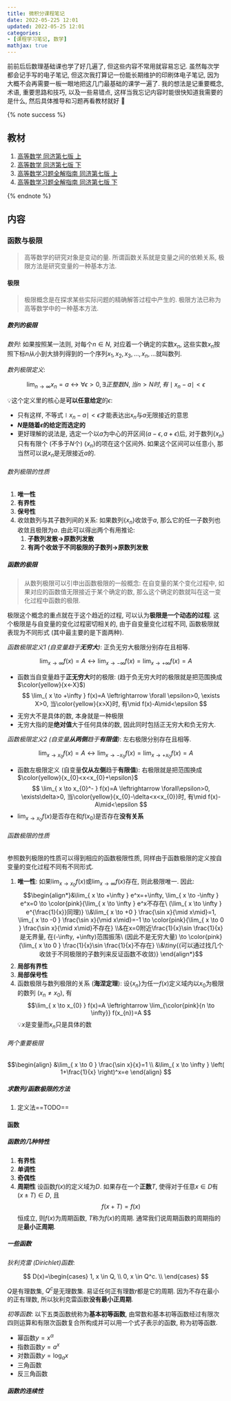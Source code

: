 ```yaml
---
title: 微积分课程笔记
date: 2022-05-225 12:01
updated: 2022-05-25 12:01
categories:
- [课程学习笔记, 数学]
mathjax: true
---
```


前前后后数理基础课也学了好几遍了, 但这些内容不常用就容易忘记. 虽然每次学都会记手写的电子笔记, 但这次我打算记一份能长期维护的印刷体电子笔记, 因为大概不会再需要一板一眼地把这几门最基础的课学一遍了. 我的想法是记重要概念, 术语, 重要思路和技巧, 以及一些易错点, 这样当我忘记内容时能很快知道我需要的是什么, 然后具体推导和习题再看教材就好 💪

<!-- More -->

{% note success %}
## 教材
1. [高等数学 同济第七版 上](https://zh.b-ok.cc/book/5589738/691ece)
2. [高等数学 同济第七版 下](https://zh.b-ok.cc/book/5589739/7ed05b)
3. [高等数学习题全解指南 同济第七版 上](https://zh.b-ok.cc/book/11736398/a2e1f4)
4. [高等数学习题全解指南 同济第七版 下](https://zh.b-ok.cc/book/5589740/4a8648)

{% endnote %}

## 内容
### 函数与极限
> 高等数学的研究对象是变动的量. 所谓函数关系就是变量之间的依赖关系, 极限方法是研究变量的一种基本方法.

#### 极限

> 极限概念是在探求某些实际问题的精确解答过程中产生的. 极限方法已称为高等数学中的一种基本方法.

##### 数列的极限

*数列*: 如果按照某一法则, 对每个$n \in N$, 对应着一个确定的实数$x_n$, 这些实数$x_n$按照下标$n$从小到大排列得到的一个序列$x_{1}, x_{2}, x_{3}, \dots, x_{n}, \dots$就叫数列.

*数列极限定义*:

$$
\lim_{ n \to \infty } x_{n}=a \leftrightarrow \forall \epsilon>0, \exists 正整数N, 当n>N时, 有\mid x_{n}-a\mid<\epsilon
$$

💡这个定义里的核心是**可以任意给定**的$\epsilon$:

- 只有这样, 不等式$\mid x_{n}-a\mid<\epsilon$才能表达出$x_n$与$a$无限接近的意思
- **$N$是随着$\epsilon$的给定而选定的**
- 更好理解的说法是, 选定一个以$a$为中心的开区间$(a-\epsilon, a+\epsilon)$后, 对于数列$\{x_{n}\}$只有有限个 (不多于$N$个) $\{x_{n}\}$的项在这个区间外. 如果这个区间可以任意小, 那当然可以说$x_{n}$是无限接近$a$的.

###### 数列极限的性质

1. **唯一性**
2. **有界性**
3. **保号性**
4. 收敛数列与其子数列间的关系: 如果数列$\{x_{n}\}$收敛于$a$, 那么它的任一子数列也收敛且极限为$a$. 由此可以得出两个有用推论:
	1. **子数列发散$\to$原数列发散**
	2. **有两个收敛于不同极限的子数列$\to$原数列发散**

##### 函数的极限

> 从数列极限可以引申出函数极限的一般概念: 在自变量的某个变化过程中, 如果对应的函数值无限接近于某个确定的数, 那么这个确定的数就叫在这一变化过程中函数的极限.

极限这个概念的重点就在于这个趋近的过程, 可以认为**极限是一个动态的过程**. 这个极限是与自变量的变化过程密切相关的, 由于自变量变化过程不同, 函数极限就表现为不同形式 (其中最主要的是下面两种).

*函数极限定义1 (自变量趋于**无穷大**)*: 正负无穷大极限分别存在且相等.

$$
\lim_{ x \to \infty } f(x)=A \leftrightarrow \lim_{ x \to -\infty } f(x)=\lim_{ x \to +\infty } f(x)=A
$$

- 函数当自变量趋于**正无穷大**时的极限: (趋于负无穷大时的极限就是把范围换成$\color{yellow}{x<-X}$)
$$
\lim_{ x \to +\infty } f(x)=A \leftrightarrow \forall \epsilon>0, \exists X>0, 当\color{yellow}{x>X}时, 有\mid f(x)-A\mid<\epsilon
$$
- 无穷大不是具体的数, 本身就是一种极限  
- 无穷大指的是**绝对值**大于任何具体的数, 因此同时包括正无穷大和负无穷大.

*函数极限定义2 (自变量**从两侧**趋于**有限值**)*: 左右极限分别存在且相等.

$$
\lim_{ x \to x_{0} } f(x)=A \leftrightarrow \lim_{ x \to -x_{0} } f(x)=\lim_{ x \to +x_{0} } f(x)=A
$$

- 函数左极限定义 (自变量**仅从左侧**趋于**有限值**): 右极限就是把范围换成$\color{yellow}{x_{0}<x<x_{0}+\epsilon}$
$$
\lim_{ x \to x_{0}^- } f(x)=A \leftrightarrow \forall\epsilon>0, \exists\delta>0, 当\color{yellow}{x_{0}-\delta<x<x_{0}}时, 有\mid f(x)-A\mid<\epsilon
$$
- $\lim_{ x \to x_0 }f(x)$是否存在和$f(x_{0})$是否存在**没有关系**

###### 函数极限的性质

参照数列极限的性质可以得到相应的函数极限性质, 同样由于函数极限的定义按自变量的变化过程不同有不同形式.

1. **唯一性**: 如果$\lim_{ x \to x_0 } f(x)$或$\lim_{ x \to \infty } f(x)$存在, 则此极限唯一. 因此:
	$$\begin{align*}&\lim_{ x \to +\infty } e^x=+\infty, \lim_{ x \to -\infty } e^x=0 \to \color{pink}{\lim_{ x \to \infty } e^x不存在\ (\lim_{ x \to \infty } e^{\frac{1}{x}}同理)}
	\\&\lim_{ x \to +0 } \frac{\sin x}{\mid x\mid}=1, \lim_{ x \to -0 } \frac{\sin x}{\mid x\mid}=-1 \to \color{pink}{\lim_{ x \to 0 } \frac{\sin x}{\mid x\mid}不存在}
   \\&在x=0附近\frac{1}{x}\sin \frac{1}{x}是无界量, 在(-\infty, +\infty)范围振荡\ (因此不是无穷大量) \to \color{pink}{\lim_{ x \to 0 } \frac{1}{x}\sin \frac{1}{x}不存在}
   \\&\tiny{(可以通过找几个收敛于不同极限的子数列来反证函数不收敛)}
   \end{align*}$$
2. **局部有界性**
3. **局部保号性**
4. 函数极限与数列极限的关系 (**海涅定理**): 设$\{x_n\}$为任一$f(x)$定义域内以$x_0$为极限的数列 ($x_{n}\neq x_{0}$), 有
   $$\lim_{ x \to x_{0} } f(x)=A \leftrightarrow \lim_{\color{pink}{n \to \infty}} f(x_{n})=A
   $$
   💡$x$是变量而$x_n$只是具体的数

###### 两个重要极限

$$\begin{align}
&\lim_{ x \to 0 } \frac{\sin x}{x}=1 \\
&\lim_{ x \to \infty } \left( 1+\frac{1}{x} \right)^x=e
\end{align}
$$

##### 求数列/函数极限的方法

1. 定义法==TODO==

#### 函数
##### 函数的几种特性
1. **有界性**
2. **单调性**
3. **奇偶性**
4. **周期性** 设函数$f(x)$的定义域为$D$. 如果存在一个**正数**$T$, 使得对于任意$x \in D$有$(x \pm T) \in D$, 且
   $$f(x+T)=f(x)$$
   恒成立, 则$f(x)$为周期函数, $T$称为$f(x)$的周期. 通常我们说周期函数的周期指的是**最小正周期**.

##### 一些函数
*狄利克雷 (Dirichlet)函数*:

$$
D(x)=\begin{cases}
1, x \in Q, \\
0, x \in Q^c. \\
\end{cases}
$$

$Q$是有理数集, $Q^c$是无理数集. 易证任何正有理数$r$都是它的周期. 因为不存在最小的正有理数, 所以狄利克雷函数**没有最小正周期**.

*初等函数*: 以下五类函数统称为**基本初等函数**, 由常数和基本初等函数经过有限次四则运算和有限次函数复合所构成并可以用一个式子表示的函数, 称为初等函数.

- 幂函数$y=x^ \alpha$
- 指数函数$y=a^x$
- 对数函数$y=\log_{a}x$
- 三角函数
- 反三角函数

##### 函数的连续性